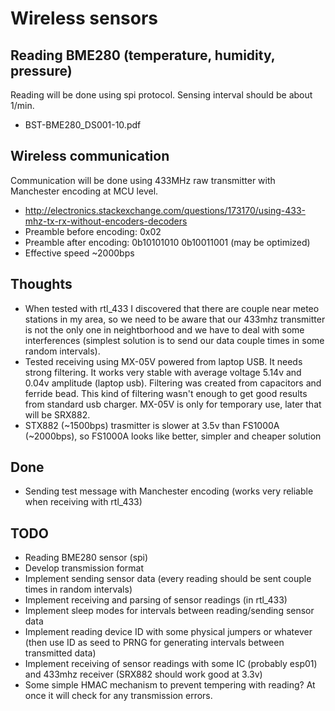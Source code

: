 # Wireless sensors

## Reading BME280 (temperature, humidity, pressure)

Reading will be done using spi protocol. Sensing interval should be about 1/min.

* BST-BME280_DS001-10.pdf

## Wireless communication

Communication will be done using 433MHz raw transmitter with Manchester encoding at MCU level. 

* http://electronics.stackexchange.com/questions/173170/using-433-mhz-tx-rx-without-encoders-decoders
* Preamble before encoding: 0x02
* Preamble after encoding: 0b10101010 0b10011001 (may be optimized)
* Effective speed ~2000bps

## Thoughts

* When tested with rtl_433 I discovered that there are couple near meteo stations in my area, so we need to be aware that our 433mhz transmitter is not the only one in neightborhood and we have to deal with some interferences (simplest solution is to send our data couple times in some random intervals).
* Tested receiving using MX-05V powered from laptop USB. It needs strong filtering. It works very stable with average voltage 5.14v and 0.04v amplitude (laptop usb). Filtering was created from capacitors and ferride bead. This kind of filtering wasn't enough to get good results from standard usb charger. MX-05V is only for temporary use, later that will be SRX882.
* STX882 (~1500bps) trasmitter is slower at 3.5v than FS1000A (~2000bps), so FS1000A looks like better, simpler and cheaper solution
## Done

* Sending test message with Manchester encoding (works very reliable when receiving with rtl_433)

## TODO

* Reading BME280 sensor (spi)
* Develop transmission format
* Implement sending sensor data (every reading should be sent couple times in random intervals)
* Implement receiving and parsing of sensor readings (in rtl_433)
* Implement sleep modes for intervals between reading/sending sensor data
* Implement reading device ID with some physical jumpers or whatever (then use ID as seed to PRNG for generating intervals between transmitted data)
* Implement receiving of sensor readings with some IC (probably esp01) and 433mhz receiver (SRX882 should work good at 3.3v)
* Some simple HMAC mechanism to prevent tempering with reading? At once it will check for any transmission errors.
